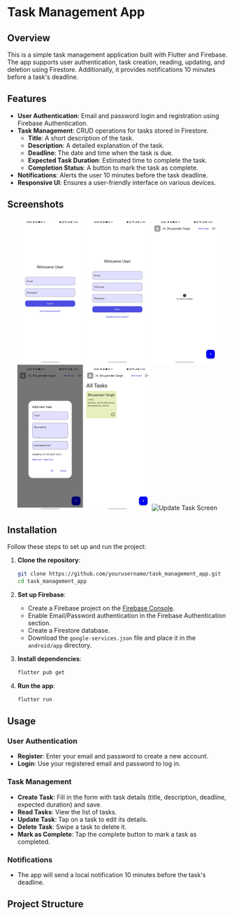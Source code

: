 # Task Management App

## Overview
This is a simple task management application built with Flutter and Firebase. The app supports user authentication, task creation, reading, updating, and deletion using Firestore. Additionally, it provides notifications 10 minutes before a task's deadline.

## Features
- **User Authentication**: Email and password login and registration using Firebase Authentication.
- **Task Management**: CRUD operations for tasks stored in Firestore.
  - **Title**: A short description of the task.
  - **Description**: A detailed explanation of the task.
  - **Deadline**: The date and time when the task is due.
  - **Expected Task Duration**: Estimated time to complete the task.
  - **Completion Status**: A button to mark the task as complete.
- **Notifications**: Alerts the user 10 minutes before the task deadline.
- **Responsive UI**: Ensures a user-friendly interface on various devices.

## Screenshots
<p align="center">
  <img src="loginscreen.jpg" alt="Login Screen" width="150"/>
  <img src="signupscreen.jpg" alt="SignUp Screen" width="150"/>
  <img src="emptytask.jpg" alt="Empty Task Screen" width="150"/>
  <img src="addnewtask.jpg" alt="Add New Task Screen" width="150"/>
  <img src="taskscreen.jpg" alt="Task Screen" width="150"/>
  <img src="updatetask.jpg" alt="Update Task Screen" width="150"/>
</p>


## Installation
Follow these steps to set up and run the project:

1. **Clone the repository**:
    ```bash
    git clone https://github.com/yourusername/task_management_app.git
    cd task_management_app
    ```

2. **Set up Firebase**:
    - Create a Firebase project on the [Firebase Console](https://console.firebase.google.com/).
    - Enable Email/Password authentication in the Firebase Authentication section.
    - Create a Firestore database.
    - Download the `google-services.json` file and place it in the `android/app` directory.

3. **Install dependencies**:
    ```bash
    flutter pub get
    ```

4. **Run the app**:
    ```bash
    flutter run
    ```

## Usage

### User Authentication
- **Register**: Enter your email and password to create a new account.
- **Login**: Use your registered email and password to log in.

### Task Management
- **Create Task**: Fill in the form with task details (title, description, deadline, expected duration) and save.
- **Read Tasks**: View the list of tasks.
- **Update Task**: Tap on a task to edit its details.
- **Delete Task**: Swipe a task to delete it.
- **Mark as Complete**: Tap the complete button to mark a task as completed.

### Notifications
- The app will send a local notification 10 minutes before the task's deadline.

## Project Structure
